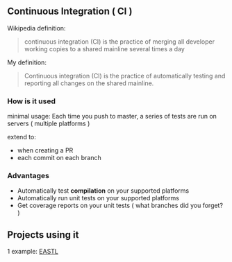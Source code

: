 ## Continuous Integration ( CI )

Wikipedia definition:
> continuous integration (CI) is the practice of merging all developer working copies to a shared mainline several times a day

My definition:
> Continuous integration (CI) is the practice of automatically testing and reporting all changes on the shared mainline.


### How is it used

minimal usage:
Each time you push to master, a series of tests are run on servers ( multiple platforms )

extend to:
* when creating a PR
* each commit on each branch


### Advantages

* Automatically test **compilation** on your supported platforms
* Automatically run unit tests on your supported platforms
* Get coverage reports on your unit tests ( what branches did you forget? )


## Projects using it

1 example:
[EASTL](https://github.com/electronicarts/EASTL)
